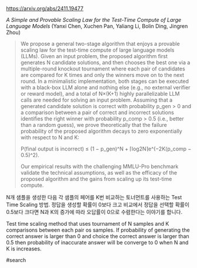 https://arxiv.org/abs/2411.19477

*A Simple and Provable Scaling Law for the Test-Time Compute of Large Language Models* (Yanxi Chen, Xuchen Pan, Yaliang Li, Bolin Ding, Jingren Zhou)

> We propose a general two-stage algorithm that enjoys a provable scaling law for the test-time compute of large language models (LLMs). Given an input problem, the proposed algorithm first generates N candidate solutions, and then chooses the best one via a multiple-round knockout tournament where each pair of candidates are compared for K times and only the winners move on to the next round. In a minimalistic implementation, both stages can be executed with a black-box LLM alone and nothing else (e.g., no external verifier or reward model), and a total of N×(K+1) highly parallelizable LLM calls are needed for solving an input problem. Assuming that a generated candidate solution is correct with probability p_gen > 0 and a comparison between a pair of correct and incorrect solutions identifies the right winner with probability p_comp > 0.5 (i.e., better than a random guess), we prove theoretically that the failure probability of the proposed algorithm decays to zero exponentially with respect to N and K: 
> 
> P(final output is incorrect) ≤ (1 − p_gen)^N + ⌈log2N⌉e^(−2K(p_comp − 0.5)^2).
> 
> Our empirical results with the challenging MMLU-Pro benchmark validate the technical assumptions, as well as the efficacy of the proposed algorithm and the gains from scaling up its test-time compute.

N개 샘플을 생성한 다음 각 샘플의 페어를 K번 비교하는 토너먼트를 사용하는 Test Time Scaling 방법. 정답을 생성할 확률이 0보다 크고 비교에서 정답을 선택할 확률이 0.5보다 크다면 N과 K의 증가에 따라 오답률이 0으로 수렴한다는 이야기를 합니다.

<english>
Test time scaling method that uses tournament of N samples and K comparisons between each pair os samples. If probability of generating the correct answer is larger than 0 and choice the correct answer is larger than 0.5 then probability of inaccurate answer will be converge to 0 when N and K is increases.
</english>

#search 

